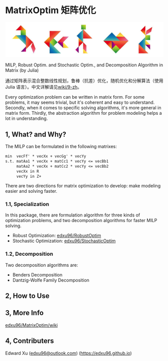 # MatrixOptim 矩阵优化

![Tangram](/images/tangram_1.png)

MILP, Robust Optim. and Stochastic Optim., and Decomposition Algorithm in Matrix (by Julia)

通过矩阵表示混合整数线性规划，鲁棒（抗差）优化，随机优化和分解算法（使用 Julia 语言）。中文详解请见[wiki/9-zh](https://github.com/edxu96/MatrixOptim/wiki/9-zh)。

Every optimization problem can be written in matrix form. For some problems, it may seems trivial, but it's coherent and easy to understand. Secondly, when it comes to specific solving algorithms, it's more general in matrix form. Thirdly, the abstraction algorithm for problem modeling helps a lot in understanding.

## 1,  What? and Why?

The MILP can be formulated in the following matrixes:

```
min  vecFf' * vecXx + vecGg' * vecYy
s.t. matAa1 * vecXx + matCc1 * vecYy <= vecBb1
     matAa2 * vecXx + matCc2 * vecYy <= vecBb2
     vecXx in R
     vecYy in Z+
```

There are two directions for matrix optimization to develop: make modeling easier and solving faster.

### 1.1,  Specialization

In this package, there are formulation algorithm for three kinds of optimization problems, and two decomposition
algorithms for faster MILP solving.

- Robust Optimization: [edxu96/RobustOptim](https://github.com/edxu96/RobustOptimization)
- Stochastic Optimization: [edxu96/StochasticOptim](https://github.com/edxu96/StochasticOptim)

### 1.2,  Decomposition

Two decomposition algorithms are:
- Benders Decomposition
- Dantzig-Wolfe Family Decomposition

## 2,  How to Use

## 3,  More Info

[edxu96/MatrixOptim/wiki](https://github.com/edxu96/MatrixOptim/wiki/1-Home)

## 4,  Contributers

Edward Xu (<edxu96@outlook.com>) (<https://edxu96.github.io>)

